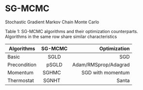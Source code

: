 # SG-MCMC
Stochastic Gradient Markov Chain Monte Carlo



Table 1: SG-MCMC algorithms and their optimization counterparts. Algorithms in the same row share similar characteristics

| Algorithms    | SG-MCMC       | Optimization |
| ------------- |:-------------:| ------------:|
| Basic         | SGLD          |  SGD   |
| Precondition  | pSGLD         |  Adam/RMSprop/Adagrad |
| Momentum      | SGHMC         |  SGD with momentum |
| Thermostat    | SGNHT         |  Santa  |

